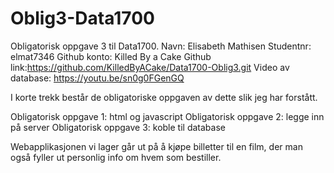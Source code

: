# Oblig3-Data1700
Obligatorisk oppgave 3 til Data1700.
Navn: Elisabeth Mathisen
Studentnr: elmat7346
Github konto: Killed By a Cake
Github link:https://github.com/KilledByACake/Data1700-Oblig3.git
Video av database: https://youtu.be/sn0g0FGenGQ

I korte trekk består de obligatoriske oppgaven av dette slik jeg har forstått.

Obligatorisk oppgave 1: html og javascript
Obligatorisk oppgave 2: legge inn på server
Obligatorisk oppgave 3: koble til database

Webapplikasjonen vi lager går ut på å kjøpe billetter til en film,
der man også fyller ut personlig info om hvem som bestiller.